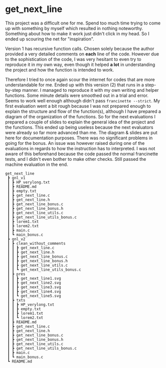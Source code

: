 # get_next_line

This project was a difficult one for me. Spend too much time trying to come up with something by myself which resulted in nothing noteworthy. Something about how to make it work just didn't click in my head. So I ended up scouring the net for "inspiration". 

Version 1 has recursive function calls. Chosen solely because the author provided a very detailed comments on **each** line of the code. However due to the sophistication of the code, I was very hesitant to even try to reproduce it in my own way, even though it helped **a lot** in understanding the project and how the function is intended to work.

Therefore I tried to once again scour the internet for codes that are more understandable for me. Ended up with this version (2) that runs in a step-by-step manner. I managed to reproduce it with my own writing and helper functions. Some minute details were smoothed out in a trial and error. Seems to work well enough although didn't pass `francinette --strict`. My first evaluation went a bit rough because I was not prepared enough to explain the structure and flow of the function(s), although I have prepared a diagram of the organization of the functions. So for the next evaluations I prepared a couple of slides to explain the general idea of the project and the functions. This ended up being useless because the next evaluators were already so far more advanced than me. The diagram & slides are put here for documentation purposes.
There was no significant problems in going for the bonus. An issue was however raised during one of the evaluations in regards to how the instruction has to interpreted. I was not aware of this beforehand because the code passed the normal francinette tests, and I didn't even bother to make other checks. Still passed the machine evaluation in the end.

```
get_next_line
 ┣ gnl_v1
 ┃ ┣ HP_verylong.txt
 ┃ ┣ README.md
 ┃ ┣ empty.txt
 ┃ ┣ get_next_line.c
 ┃ ┣ get_next_line.h
 ┃ ┣ get_next_line_bonus.c
 ┃ ┣ get_next_line_bonus.h
 ┃ ┣ get_next_line_utils.c
 ┃ ┣ get_next_line_utils_bonus.c
 ┃ ┣ lorem1.txt
 ┃ ┣ lorem2.txt
 ┃ ┣ main.c
 ┃ ┗ main_bonus.c
 ┣ gnl_v2
 ┃ ┣ clean_without_comments
 ┃ ┃ ┣ get_next_line.c
 ┃ ┃ ┣ get_next_line.h
 ┃ ┃ ┣ get_next_line_bonus.c
 ┃ ┃ ┣ get_next_line_bonus.h
 ┃ ┃ ┣ get_next_line_utils.c
 ┃ ┃ ┗ get_next_line_utils_bonus.c
 ┃ ┣ pres
 ┃ ┃ ┣ get_next_line1.svg
 ┃ ┃ ┣ get_next_line2.svg
 ┃ ┃ ┣ get_next_line3.svg
 ┃ ┃ ┣ get_next_line4.svg
 ┃ ┃ ┗ get_next_line5.svg
 ┃ ┣ txts
 ┃ ┃ ┣ HP_verylong.txt
 ┃ ┃ ┣ empty.txt
 ┃ ┃ ┣ lorem1.txt
 ┃ ┃ ┗ lorem2.txt
 ┃ ┣ README.md
 ┃ ┣ get_next_line.c
 ┃ ┣ get_next_line.h
 ┃ ┣ get_next_line_bonus.c
 ┃ ┣ get_next_line_bonus.h
 ┃ ┣ get_next_line_utils.c
 ┃ ┣ get_next_line_utils_bonus.c
 ┃ ┣ main.c
 ┃ ┗ main_bonus.c
 ┗ README.md
```
